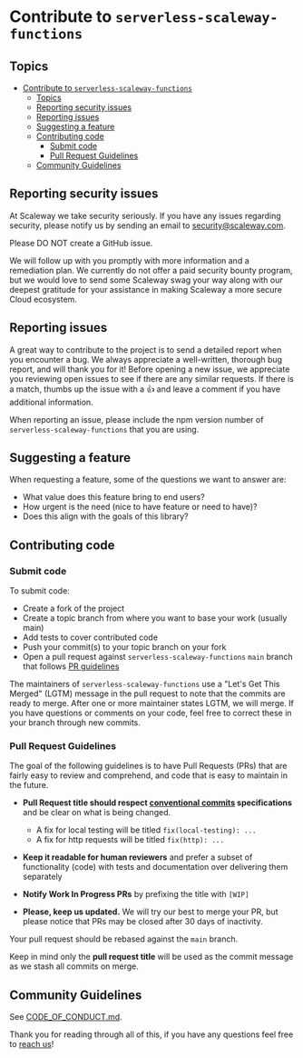 # Contribute to `serverless-scaleway-functions`

## Topics

- [Contribute to `serverless-scaleway-functions`](#contribute-to-serverless-scaleway-functions)
    - [Topics](#topics)
    - [Reporting security issues](#reporting-security-issues)
    - [Reporting issues](#reporting-issues)
    - [Suggesting a feature](#suggesting-a-feature)
    - [Contributing code](#contributing-code)
        - [Submit code](#submit-code)
        - [Pull Request Guidelines](#pull-request-guidelines)
    - [Community Guidelines](#community-guidelines)

## Reporting security issues

At Scaleway we take security seriously. If you have any issues regarding security,
please notify us by sending an email to security@scaleway.com.

Please DO NOT create a GitHub issue.

We will follow up with you promptly with more information and a remediation plan.
We currently do not offer a paid security bounty program, but we would love to send some
Scaleway swag your way along with our deepest gratitude for your assistance in making
Scaleway a more secure Cloud ecosystem.

## Reporting issues

A great way to contribute to the project is to send a detailed report when you encounter a bug.
We always appreciate a well-written, thorough bug report, and will thank you for it!
Before opening a new issue, we appreciate you reviewing open issues to see if there are any similar requests.
If there is a match, thumbs up the issue with a 👍 and leave a comment if you have additional information.

When reporting an issue, please include the npm version number of `serverless-scaleway-functions` that you are using.

## Suggesting a feature

When requesting a feature, some of the questions we want to answer are:

- What value does this feature bring to end users?
- How urgent is the need (nice to have feature or need to have)?
- Does this align with the goals of this library?

## Contributing code

### Submit code

To submit code:

- Create a fork of the project
- Create a topic branch from where you want to base your work (usually main)
- Add tests to cover contributed code
- Push your commit(s) to your topic branch on your fork
- Open a pull request against `serverless-scaleway-functions` `main` branch that follows [PR guidelines](#pull-request-guidelines)

The maintainers of `serverless-scaleway-functions` use a "Let's Get This Merged" (LGTM) message in the pull request to note that the commits are ready to merge.
After one or more maintainer states LGTM, we will merge.
If you have questions or comments on your code, feel free to correct these in your branch through new commits.

### Pull Request Guidelines

The goal of the following guidelines is to have Pull Requests (PRs) that are fairly easy to review and comprehend, and code that is easy to maintain in the future.

- **Pull Request title should respect [conventional commits](https://www.conventionalcommits.org/en/v1.0.0) specifications** and be clear on what is being changed.

    - A fix for local testing will be titled `fix(local-testing): ...`
    - A fix for http requests will be titled `fix(http): ...`

- **Keep it readable for human reviewers** and prefer a subset of functionality (code) with tests and documentation over delivering them separately

- **Notify Work In Progress PRs** by prefixing the title with `[WIP]`
- **Please, keep us updated.**
  We will try our best to merge your PR, but please notice that PRs may be closed after 30 days of inactivity.

Your pull request should be rebased against the `main` branch.

Keep in mind only the **pull request title** will be used as the commit message as we stash all commits on merge.

## Community Guidelines

See [CODE_OF_CONDUCT.md](CODE_OF_CONDUCT.md).

Thank you for reading through all of this, if you have any questions feel free to [reach us](../README.md#reach-us)!
